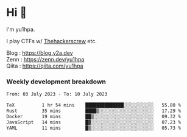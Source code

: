# Hi 👋

I'm yu1hpa.

I play CTFs w/ [Thehackerscrew](https://www.thehackerscrew.team/) etc.

Blog : https://blog.y2a.dev  
Zenn : https://zenn.dev/yu1hpa  
Qiita : https://qiita.com/yu1hpa  

### Weekly development breakdown

<!--START_SECTION:waka-->

```txt
From: 03 July 2023 - To: 10 July 2023

TeX          1 hr 54 mins    ██████████████░░░░░░░░░░░   55.80 %
Rust         35 mins         ████▒░░░░░░░░░░░░░░░░░░░░   17.29 %
Docker       19 mins         ██▒░░░░░░░░░░░░░░░░░░░░░░   09.32 %
JavaScript   14 mins         █▓░░░░░░░░░░░░░░░░░░░░░░░   07.23 %
YAML         11 mins         █▒░░░░░░░░░░░░░░░░░░░░░░░   05.73 %
```

<!--END_SECTION:waka-->

